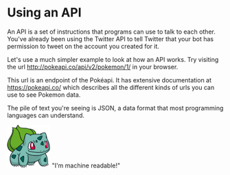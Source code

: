 # Using an API
An API is a set of instructions that programs can use to talk to each other. You've already been using the Twitter API to tell Twitter that your bot has permission to tweet on the account you created for it.

Let's use a much simpler example to look at how an API works. Try visiting the url http://pokeapi.co/api/v2/pokemon/1/ in your browser.

This url is an endpoint of the Pokéapi. It has extensive documentation at https://pokeapi.co/ which describes all the different kinds of urls you can use to see Pokemon data.

The pile of text you're seeing is JSON, a data format that most programming languages can understand.

<img height="100" src="001Bulbasaur_Dream.png">
"I'm machine readable!"